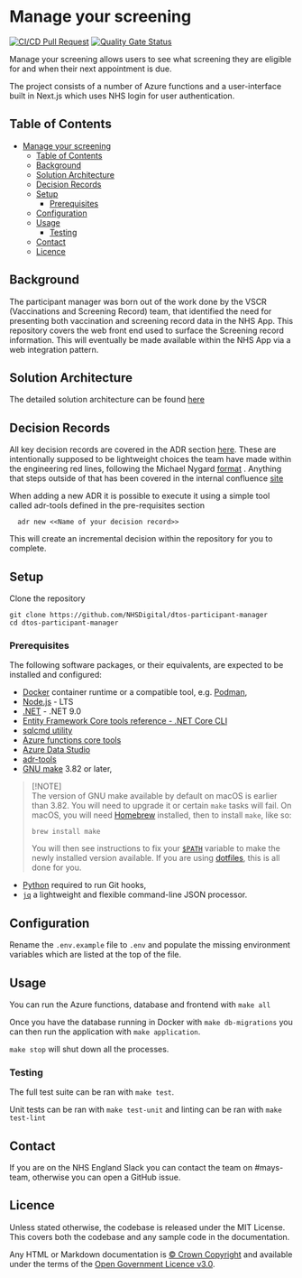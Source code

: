 # Manage your screening

[![CI/CD Pull Request](https://github.com/NHSDigital/dtos-participant-manager/actions/workflows/cicd-1-pull-request.yaml/badge.svg)](https://github.com/NHSDigital/dtos-participant-manager/actions/workflows/cicd-1-pull-request.yaml)
[![Quality Gate Status](https://sonarcloud.io/api/project_badges/measure?project=NHSDigital_dtos-participant-manager&metric=alert_status)](https://sonarcloud.io/summary/new_code?id=NHSDigital_dtos-participant-manager)

Manage your screening allows users to see what screening they are eligible for and when their next appointment is due.

The project consists of a number of Azure functions and a user-interface built in Next.js which uses NHS login for user authentication.

## Table of Contents

- [Manage your screening](#manage-your-screening)
  - [Table of Contents](#table-of-contents)
  - [Background](#background)
  - [Solution Architecture](#solution-architecture)
  - [Decision Records](#decision-records)
  - [Setup](#setup)
    - [Prerequisites](#prerequisites)
  - [Configuration](#configuration)
  - [Usage](#usage)
    - [Testing](#testing)
  - [Contact](#contact)
  - [Licence](#licence)

## Background

The participant manager was born out of the work done by the VSCR (Vaccinations and Screening Record) team, that identified the need for presenting both vaccination and screening record data in the NHS App. This repository covers the web front end used to surface the Screening record information. This will eventually be made available within the NHS App via a web integration pattern.

## Solution Architecture

The detailed solution architecture can be found [here](/docs/solution-design)

## Decision Records

All key decision records are covered in the ADR section [here](/docs/adr/). These are intentionally supposed to be lightweight choices the team have made within the engineering red lines, following the Michael Nygard [format](https://cognitect.com/blog/2011/11/15/documenting-architecture-decisions) . Anything that steps outside of that has been covered in the internal confluence [site](https://nhsd-confluence.digital.nhs.uk/display/DTS/Architecture+Decisions+-+January+2024+onwards)

When adding a new ADR it is possible to execute it using a simple tool called adr-tools defined in the pre-requisites section

```shell
  adr new <<Name of your decision record>>
```

This will create an incremental decision within the repository for you to complete.

## Setup

Clone the repository

```shell
git clone https://github.com/NHSDigital/dtos-participant-manager
cd dtos-participant-manager
```

### Prerequisites

The following software packages, or their equivalents, are expected to be installed and configured:

- [Docker](https://www.docker.com/) container runtime or a compatible tool, e.g. [Podman](https://podman.io/),
- [Node.js](https://nodejs.org/en) - LTS
- [.NET](https://dotnet.microsoft.com/en-us/download/dotnet/9.0) - .NET 9.0
- [Entity Framework Core tools reference - .NET Core CLI](https://learn.microsoft.com/en-us/ef/core/cli/dotnet)
- [sqlcmd utility](https://learn.microsoft.com/en-us/sql/tools/sqlcmd/sqlcmd-utility?view=sql-server-ver16&tabs=go%2Cwindows&pivots=cs1-bash)
- [Azure functions core tools](https://learn.microsoft.com/en-us/azure/azure-functions/functions-run-local?tabs=macos%2Cisolated-process%2Cnode-v4%2Cpython-v2%2Chttp-trigger%2Ccontainer-apps&pivots=programming-language-csharp)
- [Azure Data Studio](https://learn.microsoft.com/en-us/azure-data-studio/download-azure-data-studio?tabs=win-install%2Cwin-user-install%2Credhat-install%2Cwindows-uninstall%2Credhat-uninstall)
- [adr-tools](https://github.com/npryce/adr-tools)
- [GNU make](https://www.gnu.org/software/make/) 3.82 or later,

> [!NOTE]<br>
> The version of GNU make available by default on macOS is earlier than 3.82. You will need to upgrade it or certain `make` tasks will fail. On macOS, you will need [Homebrew](https://brew.sh/) installed, then to install `make`, like so:
>
> ```shell
> brew install make
> ```
>
> You will then see instructions to fix your [`$PATH`](https://github.com/nhs-england-tools/dotfiles/blob/main/dot_path.tmpl) variable to make the newly installed version available. If you are using [dotfiles](https://github.com/nhs-england-tools/dotfiles), this is all done for you.

- [Python](https://www.python.org/) required to run Git hooks,
- [`jq`](https://jqlang.github.io/jq/) a lightweight and flexible command-line JSON processor.

## Configuration

Rename the `.env.example` file to `.env` and populate the missing environment variables which are listed at the top of the file.

## Usage

You can run the Azure functions, database and frontend with `make all`

Once you have the database running in Docker with `make db-migrations` you can then run the application with `make application`.

`make stop` will shut down all the processes.

### Testing

The full test suite can be ran with `make test`.

Unit tests can be ran with `make test-unit` and linting can be ran with `make test-lint`

## Contact

If you are on the NHS England Slack you can contact the team on #mays-team, otherwise you can open a GitHub issue.

## Licence

Unless stated otherwise, the codebase is released under the MIT License. This covers both the codebase and any sample code in the documentation.

Any HTML or Markdown documentation is [© Crown Copyright](https://www.nationalarchives.gov.uk/information-management/re-using-public-sector-information/uk-government-licensing-framework/crown-copyright/) and available under the terms of the [Open Government Licence v3.0](https://www.nationalarchives.gov.uk/doc/open-government-licence/version/3/).
